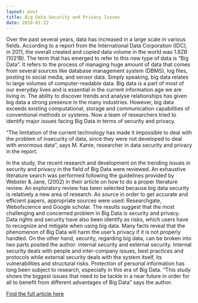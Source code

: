 ```yaml
---
layout: post
title: Big Data Security and Privacy Issues
date: 2018-01-22
---
```


Over the past several years, data has increased in a large scale in various fields. According to a report from the International Data Corporation (IDC), in 2011, the overall created and copied data volume in the world was 1.8ZB (1021B).
The term that has emerged to refer to this new type of data is “Big Data”. It refers to the process of managing huge amount of data that comes from several sources like database management system (DBMS), log files, posting to social media, and sensor data. Simply speaking, big data relates to large volumes of computer-readable data. Big data is a part of most of our everyday lives and is essential in the current information age we are living in. The ability to discover trends and analyse relationships has given big data a strong presence in the many industries. However, big data exceeds existing computational, storage and communication capabilities of conventional methods or systems. Now a team of researchers tried to identify major issues facing Big Data in terms of security and privacy.

“The limitation of the current technology has made it impossible to deal with the problem of insecurity of data, since they were not developed to deal with enormous data”, says M. Kante, researcher in data security and privacy in the report.

In the study, the recent research and development on the trending issues in security and privacy in the field of Big Data were reviewed. An exhaustive literature search was performed following the guidelines provided by Webster & Jane, (2002) in their article on how to do a proper literature review. An exploratory review has been selected because big data security is relatively a new area of research.  As source in order to get accurate and efficient papers, appropriate sources were used: Researchgate, Webofscience and Google scholar.
The results suggest that the most challenging and concerned problem in Big Data is security and privacy. Data rights and security have also been identify as risks, which users have to recognize and mitigate when using big data. Many facts reveal that the phenomenon of Big Data will harm the user’s privacy if it is not properly handled. On the other hand, security, regarding big data, can be broken into two parts posited the author: internal security and external security. Internal security deals with people and inter-company issues, best practices and protocols while external security deals with the system itself, its vulnerabilities and structural risks. 
Protection of personal information has long been subject to research, especially in this era of Big Data. “This study shows the biggest issues that need to be tackle in a near future in order for all to benefit from different advantages of Big Data” says the author.

<a href="https://www.researchgate.net/publication/320409081_A_Review_of_Big_Data_Security_and_Privacy_Issues"> Find the full article here</a>
